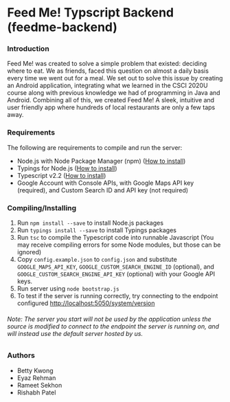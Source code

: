# Feed Me! Typscript Backend (feedme-backend)
### Introduction
Feed Me! was created to solve a simple problem that existed: deciding where to eat. We as friends, faced this question on almost a daily basis every time we went out for a meal. We set out to solve this issue by creating an Android application, integrating what we learned in the CSCI 2020U course along with previous knowledge we had of programming in Java and Android. Combining all of this, we created Feed Me! A sleek, intuitive and user friendly app where hundreds of local restaurants are only a few taps away.

### Requirements
The following are requirements to compile and run the server:
- Node.js with Node Package Manager (npm) ([How to install](https://nodejs.org/en/download/))
- Typings for Node.js ([How to install](https://www.npmjs.com/package/typings))
- Typescript v2.2 ([How to install](https://www.typescriptlang.org/index.html#download-links))
- Google Account with Console APIs, with Google Maps API key (required), and Custom Search ID and API key (not required)

### Compiling/Installing
1. Run `npm install --save` to install Node.js packages
3. Run `typings install --save` to install Typings packages
4. Run `tsc` to compile the Typescript code into runnable Javascript (You may receive compiling errors for some Node modules, but those can be ignored)
5. Copy `config.example.json` to `config.json` and substitute `GOOGLE_MAPS_API_KEY`, `GOOGLE_CUSTOM_SEARCH_ENGINE_ID` (optional), and `GOOGLE_CUSTOM_SEARCH_ENGINE_API_KEY` (optional) with your Google API keys.
6. Run server using `node bootstrap.js`
7. To test if the server is running correctly, try connecting to the endpoint configured [http://localhost:5050/system/version](http://localhost:5050/system/version)
 
###### Note: The server you start will not be used by the application unless the source is modified to connect to the endpoint the server is running on, and will instead use the default server hosted by us.

### Authors
- Betty Kwong
- Eyaz Rehman
- Rameet Sekhon
- Rishabh Patel
